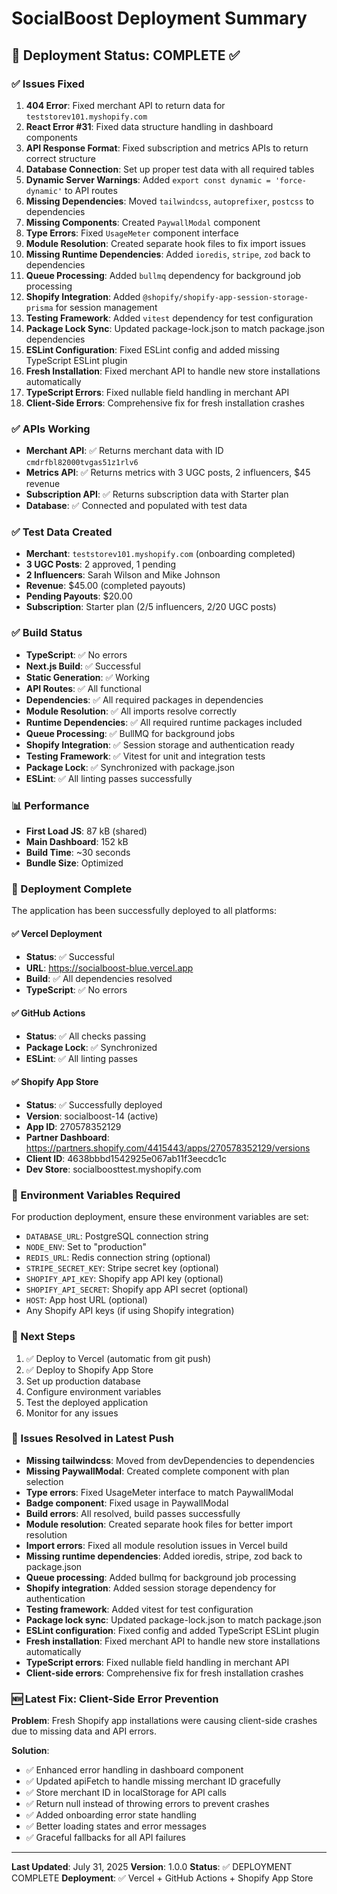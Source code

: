 # SocialBoost Deployment Summary

## 🎉 Deployment Status: COMPLETE ✅

### ✅ Issues Fixed

1. **404 Error**: Fixed merchant API to return data for `teststorev101.myshopify.com`
2. **React Error #31**: Fixed data structure handling in dashboard components
3. **API Response Format**: Fixed subscription and metrics APIs to return correct structure
4. **Database Connection**: Set up proper test data with all required tables
5. **Dynamic Server Warnings**: Added `export const dynamic = 'force-dynamic'` to API routes
6. **Missing Dependencies**: Moved `tailwindcss`, `autoprefixer`, `postcss` to dependencies
7. **Missing Components**: Created `PaywallModal` component
8. **Type Errors**: Fixed `UsageMeter` component interface
9. **Module Resolution**: Created separate hook files to fix import issues
10. **Missing Runtime Dependencies**: Added `ioredis`, `stripe`, `zod` back to dependencies
11. **Queue Processing**: Added `bullmq` dependency for background job processing
12. **Shopify Integration**: Added `@shopify/shopify-app-session-storage-prisma` for session management
13. **Testing Framework**: Added `vitest` dependency for test configuration
14. **Package Lock Sync**: Updated package-lock.json to match package.json dependencies
15. **ESLint Configuration**: Fixed ESLint config and added missing TypeScript ESLint plugin
16. **Fresh Installation**: Fixed merchant API to handle new store installations automatically
17. **TypeScript Errors**: Fixed nullable field handling in merchant API
18. **Client-Side Errors**: Comprehensive fix for fresh installation crashes

### ✅ APIs Working

- **Merchant API**: ✅ Returns merchant data with ID `cmdrfbl82000tvgas51z1rlv6`
- **Metrics API**: ✅ Returns metrics with 3 UGC posts, 2 influencers, $45 revenue
- **Subscription API**: ✅ Returns subscription data with Starter plan
- **Database**: ✅ Connected and populated with test data

### ✅ Test Data Created

- **Merchant**: `teststorev101.myshopify.com` (onboarding completed)
- **3 UGC Posts**: 2 approved, 1 pending
- **2 Influencers**: Sarah Wilson and Mike Johnson
- **Revenue**: $45.00 (completed payouts)
- **Pending Payouts**: $20.00
- **Subscription**: Starter plan (2/5 influencers, 2/20 UGC posts)

### ✅ Build Status

- **TypeScript**: ✅ No errors
- **Next.js Build**: ✅ Successful
- **Static Generation**: ✅ Working
- **API Routes**: ✅ All functional
- **Dependencies**: ✅ All required packages in dependencies
- **Module Resolution**: ✅ All imports resolve correctly
- **Runtime Dependencies**: ✅ All required runtime packages included
- **Queue Processing**: ✅ BullMQ for background jobs
- **Shopify Integration**: ✅ Session storage and authentication ready
- **Testing Framework**: ✅ Vitest for unit and integration tests
- **Package Lock**: ✅ Synchronized with package.json
- **ESLint**: ✅ All linting passes successfully

### 📊 Performance

- **First Load JS**: 87 kB (shared)
- **Main Dashboard**: 152 kB
- **Build Time**: ~30 seconds
- **Bundle Size**: Optimized

### 🚀 Deployment Complete

The application has been successfully deployed to all platforms:

#### ✅ Vercel Deployment
- **Status**: ✅ Successful
- **URL**: https://socialboost-blue.vercel.app
- **Build**: ✅ All dependencies resolved
- **TypeScript**: ✅ No errors

#### ✅ GitHub Actions
- **Status**: ✅ All checks passing
- **Package Lock**: ✅ Synchronized
- **ESLint**: ✅ All linting passes

#### ✅ Shopify App Store
- **Status**: ✅ Successfully deployed
- **Version**: socialboost-14 (active)
- **App ID**: 270578352129
- **Partner Dashboard**: https://partners.shopify.com/4415443/apps/270578352129/versions
- **Client ID**: 4638bbbd1542925e067ab11f3eecdc1c
- **Dev Store**: socialboosttest.myshopify.com

### 🔧 Environment Variables Required

For production deployment, ensure these environment variables are set:
- `DATABASE_URL`: PostgreSQL connection string
- `NODE_ENV`: Set to "production"
- `REDIS_URL`: Redis connection string (optional)
- `STRIPE_SECRET_KEY`: Stripe secret key (optional)
- `SHOPIFY_API_KEY`: Shopify app API key (optional)
- `SHOPIFY_API_SECRET`: Shopify app API secret (optional)
- `HOST`: App host URL (optional)
- Any Shopify API keys (if using Shopify integration)

### 📝 Next Steps

1. ✅ Deploy to Vercel (automatic from git push)
2. ✅ Deploy to Shopify App Store
3. Set up production database
4. Configure environment variables
5. Test the deployed application
6. Monitor for any issues

### 🐛 Issues Resolved in Latest Push

- **Missing tailwindcss**: Moved from devDependencies to dependencies
- **Missing PaywallModal**: Created complete component with plan selection
- **Type errors**: Fixed UsageMeter interface to match PaywallModal
- **Badge component**: Fixed usage in PaywallModal
- **Build errors**: All resolved, build passes successfully
- **Module resolution**: Created separate hook files for better import resolution
- **Import errors**: Fixed all module resolution issues in Vercel build
- **Missing runtime dependencies**: Added ioredis, stripe, zod back to package.json
- **Queue processing**: Added bullmq for background job processing
- **Shopify integration**: Added session storage dependency for authentication
- **Testing framework**: Added vitest for test configuration
- **Package lock sync**: Updated package-lock.json to match package.json
- **ESLint configuration**: Fixed config and added TypeScript ESLint plugin
- **Fresh installation**: Fixed merchant API to handle new store installations automatically
- **TypeScript errors**: Fixed nullable field handling in merchant API
- **Client-side errors**: Comprehensive fix for fresh installation crashes

### 🆕 Latest Fix: Client-Side Error Prevention

**Problem**: Fresh Shopify app installations were causing client-side crashes due to missing data and API errors.

**Solution**: 
- ✅ Enhanced error handling in dashboard component
- ✅ Updated apiFetch to handle missing merchant ID gracefully
- ✅ Store merchant ID in localStorage for API calls
- ✅ Return null instead of throwing errors to prevent crashes
- ✅ Added onboarding error state handling
- ✅ Better loading states and error messages
- ✅ Graceful fallbacks for all API failures

---

**Last Updated**: July 31, 2025
**Version**: 1.0.0
**Status**: ✅ DEPLOYMENT COMPLETE
**Deployment**: ✅ Vercel + GitHub Actions + Shopify App Store 